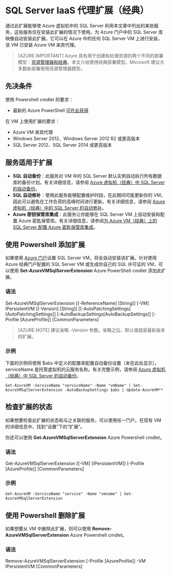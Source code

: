 <properties
	pageTitle="SQL Server IaaS 代理扩展（经典）| Azure"
	description="本主题介绍可使 Azure 上运行 SQL Server 的 VM 使用自动化功能的 SQL Server 代理扩展。它使用经典部署模式。"
	services="virtual-machines-windows"
	documentationCenter=""
	authors="rothja"
	manager="jhubbard"
   editor=""    
   tags="azure-service-management"/>

<tags
	ms.service="virtual-machines-windows"
	ms.date="04/08/2016"
	wacn.date="06/07/2016"/>

# SQL Server IaaS 代理扩展（经典）

通过此扩展能够使 Azure 虚拟机中的 SQL Server 利用本文章中列出的某些服务，这些服务仅在安装此扩展的情况下使用。为 Azure 门户中的 SQL Server 库映像自动安装此扩展。它可以在 Azure 中的任何 SQL Server VM 上进行安装，该 VM 已安装 Azure VM 来宾代理。

> [AZURE.IMPORTANT] Azure 具有用于创建和处理资源的两个不同的部署模型：[资源管理器和经典](/documentation/articles/resource-manager-deployment-model)。本文介绍使用经典部署模型。Microsoft 建议大多数新部署使用资源管理器模型。


## 先决条件
使用 Powershell cmdlet 的要求：

- 最新的 Azure PowerShell [可在此获得](/documentation/articles/powershell-install-configure)

在 VM 上使用扩展的要求：

- Azure VM 来宾代理
- Windows Server 2012、Windows Server 2012 R2 或更高版本
- SQL Server 2012、SQL Server 2014 或更高版本

## 服务适用于扩展

- **SQL 自动备份**：此服务对 VM 中的 SQL Server 默认实例自动执行所有数据库的备份计划。有关详细信息，请参阅 [Azure 虚拟机（经典）中 SQL Server 的自动备份](/documentation/articles/virtual-machines-windows-classic-sql-automated-backup)。
- **SQL 自动修补**：使用此服务能够配置维护时段，在此期间可能更新你的 VM，因此可以避免在工作负荷的高峰时间进行更新。有关详细信息，请参阅 [Azure 虚拟机（经典）中的 SQL Server 的自动修补](/documentation/articles/virtual-machines-windows-classic-sql-automated-patching)。
- **Azure 密钥保管库集成**：此服务让你能够在 SQL Server VM 上自动安装和配置 Azure 密匙保管库。有关详细信息，请参阅[为 Azure VM（经典）上的 SQL Server 配置 Azure 密匙保管库集成](/documentation/articles/virtual-machines-windows-classic-ps-sql-keyvault)。

## 使用 Powershell 添加扩展
如果使用 [Azure 门户](/documentation/articles/virtual-machines-windows-portal-sql-server-provision)设置 SQL Server VM，将会自动安装该扩展。针对使用 Azure 经典门户配置的 SQL Server VM 或生成你自己的 SQL 许可证的 VM，可以使用 **Set-AzureVMSqlServerExtension** Azure PowerShell cmdlet 添加此扩展。

### 语法

Set-AzureVMSqlServerExtension [[-ReferenceName] [String]] [-VM] IPersistentVM [[-Version] [String]] [[-AutoPatchingSettings] [AutoPatchingSettings]] [-AutoBackupSettings[AutoBackupSettings]] [-Profile [AzureProfile]] [CommonParameters]

> [AZURE.NOTE] 建议省略 -Version 参数。省略之后，默认值就是最新版本的扩展。

### 示例
下面的示例将使用 $abs 中定义的配置来配置自动备份设置（未在此处显示）。serviceName 是托管虚拟机的云服务名称。有关完整示例，请参阅 [Azure 虚拟机（经典）中 SQL Server 的自动备份](/documentation/articles/virtual-machines-windows-classic-sql-automated-backup)。

	Get-AzureVM -ServiceName "serviceName" -Name "vmName" | Set-AzureVMSqlServerExtension -AutoBackupSettings $abs | Update-AzureVM**

## 检查扩展的状态
如果想要检查此扩展的状态和与之关联的服务，可以使用任一门户。在现有 VM 的详细信息中，找到“设置”下的“扩展”。

你还可以使用 **Get-AzureVMSqlServerExtension** Azure Powershell cmdlet。

### 语法

Get-AzureVMSqlServerExtension [[-VM] [IPersistentVM]] [-Profile [AzureProfile]] [CommonParameters]

### 示例
	Get-AzureVM -ServiceName "service" -Name "vmname" | Get-AzureVMSqlServerExtension

## 使用 Powershell 删除扩展   
如果想要从 VM 中删除此扩展，则可以使用 **Remove-AzureVMSqlServerExtension** Azure Powershell cmdlet。

### 语法

Remove-AzureVMSqlServerExtension [-Profile [AzureProfile]] -VM IPersistentVM [CommonParameters]

<!---HONumber=Mooncake_0509_2016-->